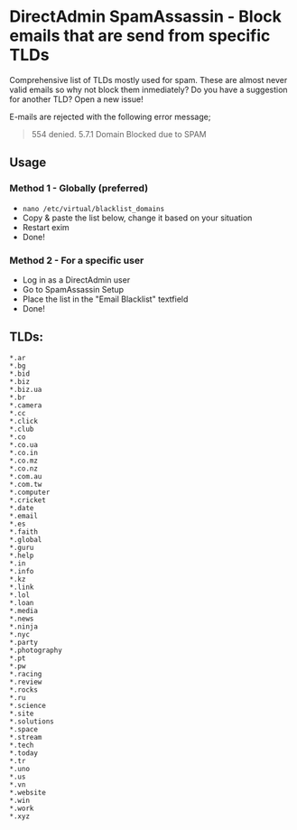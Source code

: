 # DirectAdmin SpamAssassin - Block emails that are send from specific TLDs
Comprehensive list of TLDs mostly used for spam. These are almost never valid emails so why not block them inmediately? Do you have a suggestion for another TLD? Open a new issue!

E-mails are rejected with the following error message;

> 554 denied. 5.7.1 Domain Blocked due to SPAM

## Usage

### Method 1 - Globally (preferred)
- ```nano /etc/virtual/blacklist_domains```
- Copy & paste the list below, change it based on your situation
- Restart exim
- Done!

### Method 2 - For a specific user
- Log in as a DirectAdmin user
- Go to SpamAssassin Setup
- Place the list in the "Email Blacklist" textfield
- Done!

## TLDs:

```
*.ar
*.bg
*.bid
*.biz
*.biz.ua
*.br
*.camera
*.cc
*.click
*.club
*.co
*.co.ua
*.co.in
*.co.mz
*.co.nz
*.com.au
*.com.tw
*.computer
*.cricket
*.date
*.email
*.es
*.faith
*.global
*.guru
*.help
*.in
*.info
*.kz
*.link
*.lol
*.loan
*.media
*.news
*.ninja
*.nyc
*.party
*.photography
*.pt
*.pw
*.racing
*.review
*.rocks
*.ru
*.science
*.site
*.solutions
*.space
*.stream
*.tech
*.today
*.tr
*.uno
*.us
*.vn
*.website
*.win
*.work
*.xyz
```
